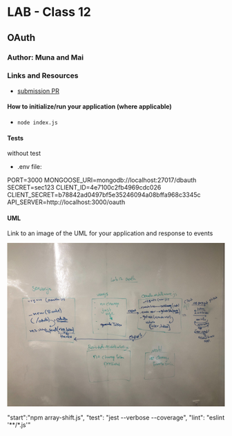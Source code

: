 # LAB - Class 12

## OAuth

### Author: Muna and Mai 

### Links and Resources

- [submission PR](https://github.com/401-advanced-javascript-muna/lab-12-oauth/pull/1)



#### How to initialize/run your application (where applicable)

-  `node index.js`


#### Tests

without test

- .env file:

PORT=3000
MONGOOSE_URI=mongodb://localhost:27017/dbauth
SECRET=sec123
CLIENT_ID=4e7100c2fb4969cdc026
CLIENT_SECRET=b78842ad0497bf5e35246094a08bffa968c3345c
API_SERVER=http://localhost:3000/oauth

#### UML

Link to an image of the UML for your application and response to events

![](uml.jpg)


   "start":"npm array-shift.js",
    "test": "jest --verbose --coverage",
    "lint": "eslint '**/*.js'"

